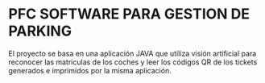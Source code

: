 # PFC SOFTWARE PARA GESTION DE PARKING

El proyecto se basa en una aplicación JAVA que utiliza visión artificial para reconocer las matriculas de los coches y leer los códigos QR de los tickets generados e imprimidos por la misma aplicación.


 
